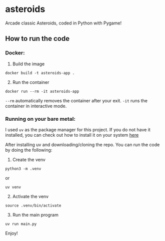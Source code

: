 # asteroids

Arcade classic Asteroids, coded in Python with Pygame!

## How to run the code

### Docker:
1. Build the image
  ```
  docker build -t asteroids-app .
  ```
2. Run the container
  ```
  docker run --rm -it asteroids-app
  ```

  ```--rm``` automatically removes the container after your exit. 
  ```-it``` runs the container in interactive mode.

### Running on your bare metal:
I used ```uv``` as the package manager for this project. If you do not have it installed, you can check out how to install it on your system [here](https://github.com/astral-sh/uv)

After installing uv and downloading/cloning the repo. You can run the code by doing the following:

1. Create the venv
  ```
  python3 -m .venv
  ```
  or
  ```
  uv venv
  ```

2. Activate the venv
  ```
  source .venv/bin/activate
  ```

3. Run the main program
  ```
  uv run main.py
  ```

Enjoy!
